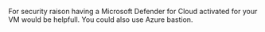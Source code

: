 For security raison having a Microsoft Defender for Cloud activated for your VM would be helpfull. 
You could also use Azure bastion. 

